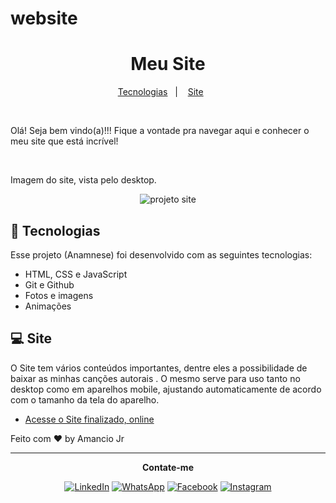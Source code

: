 # website

<h1 align="center"> Meu Site </h1>

<p align="center">
  <a href="#-tecnologias">Tecnologias</a>&nbsp;&nbsp;&nbsp;|&nbsp;&nbsp;&nbsp;
  <a href="#-site">Site</a>&nbsp;&nbsp;&nbsp;&nbsp;&nbsp;&nbsp;
 </p>

<br>

<p> Olá! Seja bem vindo(a)!!! Fique a vontade pra navegar aqui e conhecer o meu site que está incrível!</p>
<br>
<p>Imagem do site, vista pelo desktop.</p>
<p align="center">

  <img alt="projeto site" src="https://github.com/user-attachments/assets/2a5a955d-ac7f-4ccb-b928-6e405342a9e7">
  
</p>

## 🚀 Tecnologias

Esse projeto (Anamnese) foi desenvolvido com as seguintes tecnologias:

- HTML, CSS e JavaScript
- Git e Github
- Fotos e imagens
- Animações

## 💻 Site 

O Site tem vários conteúdos importantes, dentre eles a possibilidade de baixar as minhas canções autorais . O mesmo serve para uso tanto no desktop como em aparelhos mobile, ajustando automaticamente de acordo com o tamanho da tela do aparelho.

- [Acesse o Site finalizado, online](https://amanciojunior.com.br/)

Feito com ♥ by Amancio Jr

---
<p align="center">
  <b>Contate-me</b>
</p>
<p align="center">
  <a href="https://www.linkedin.com/in/jr-am%C3%A2ncio-66b6312a6/" title="LinkedIn">
  <img src="https://img.shields.io/badge/-Linkedin-0e76a8?style=flat-square&logo=Linkedin&logoColor=white&link=LINK-DO-SEU-LINKEDIN" alt="LinkedIn"/></a>
  <a href="https://wa.me/5581996174799" title="WhatsApp">
  <img src="https://img.shields.io/badge/-WhatsApp-25d366?style=flat-square&labelColor=25d366&logo=whatsapp&logoColor=white&link=API-DO-SEU-WHATSAPP" alt="WhatsApp"/></a>
  <a href="https://www.facebook.com/?locale=pt_BR" title="Facebook">
  <img src="https://img.shields.io/badge/-Facebook-3b5998?style=flat-square&labelColor=3b5998&logo=facebook&logoColor=white&link=LINK-DO-SEU-FACEBOOK" alt="Facebook"/></a>
  <a href="https://instagram.com/junior.amancio" title="Instagram">
  <img src="https://img.shields.io/badge/-Instagram-DF0174?style=flat-square&labelColor=DF0174&logo=instagram&logoColor=white&link=LINK-DO-SEU-INSTAGRAM" alt="Instagram"/></a>
</p>

